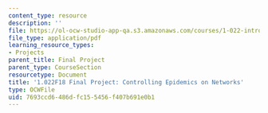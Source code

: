 ```yaml
---
content_type: resource
description: ''
file: https://ol-ocw-studio-app-qa.s3.amazonaws.com/courses/1-022-introduction-to-network-models-fall-2018/7693ccd6486dfc155456f407b691e0b1_MIT1_022F18_ProjectEpidemics.pdf
file_type: application/pdf
learning_resource_types:
- Projects
parent_title: Final Project
parent_type: CourseSection
resourcetype: Document
title: '1.022F18 Final Project: Controlling Epidemics on Networks'
type: OCWFile
uid: 7693ccd6-486d-fc15-5456-f407b691e0b1
---
```

